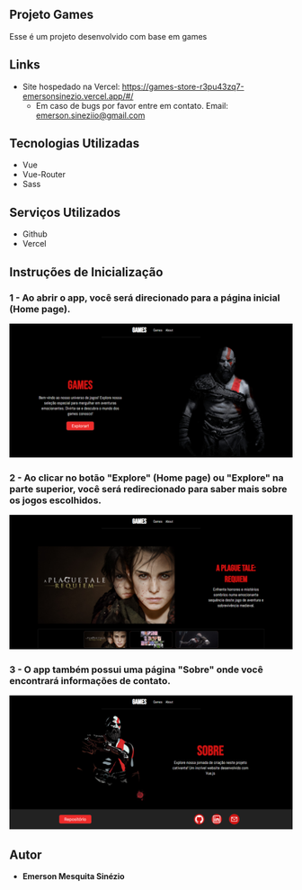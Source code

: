 ## Projeto Games

Esse é um projeto desenvolvido com base em games

## Links

- Site hospedado na Vercel: https://games-store-r3pu43zq7-emersonsinezio.vercel.app/#/
  - Em caso de bugs por favor entre em contato. Email: emerson.sineziio@gmail.com

## Tecnologias Utilizadas

- Vue
- Vue-Router
- Sass

## Serviços Utilizados

- Github
- Vercel

## Instruções de Inicialização

### 1 - Ao abrir o app, você será direcionado para a página inicial (Home page).

![Homepage image](https://github.com/EmersonSinezio/ProjetoGames/blob/main/public/readme/games_homepage.png)

### 2 - Ao clicar no botão "Explore" (Home page) ou "Explore" na parte superior, você será redirecionado para saber mais sobre os jogos escolhidos.

![Explore Page](https://github.com/EmersonSinezio/ProjetoGames/blob/main/public/readme/games_explore.png)

### 3 - O app também possui uma página "Sobre" onde você encontrará informações de contato.

![About Page](https://github.com/EmersonSinezio/ProjetoGames/blob/main/public/readme/games_about.png)

## Autor

- **Emerson Mesquita Sinézio**
